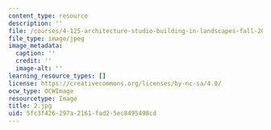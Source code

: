 ```yaml
---
content_type: resource
description: ''
file: /courses/4-125-architecture-studio-building-in-landscapes-fall-2002/5fc3f426297a2161fad25ec8495498cd_2.jpg
file_type: image/jpeg
image_metadata:
  caption: ''
  credit: ''
  image-alt: ''
learning_resource_types: []
license: https://creativecommons.org/licenses/by-nc-sa/4.0/
ocw_type: OCWImage
resourcetype: Image
title: 2.jpg
uid: 5fc3f426-297a-2161-fad2-5ec8495498cd
---
```

